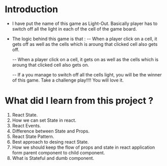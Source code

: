 # Introduction

* I have put the name of this game as Light-Out. Basically player has to switch off all the light in each of the cell of the game board.

* The logic behind this game is that :
    -- When a player click on a cell, it gets off as well as the cells which is aroung that clicked cell also gets off.

    -- When a player click on a cell, it gets on as well as the cells which is aroung that clicked cell also gets on.

    -- If a you manage to switch off all the cells light, you will be the winner of this game. Take a challenge play!!!! You will love it.


# What did I learn from this project ?

1. React State.
2. How we can set State in react.
3. React Events.
4. Difference between State and Props.
5. React State Pattern.
6. Best approach to desing react State.
7. How we should keep the flow of props and state in react application form parent component to child component.
8. What is Stateful and dumb component.
